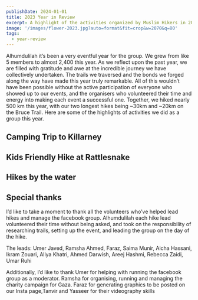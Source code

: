 ```yaml
---
publishDate: 2024-01-01
title: 2023 Year in Review
excerpt: A highlight of the activities organized by Muslim Hikers in 2023
image: '/images/flower-2023.jpg?auto=format&fit=crop&w=2070&q=80'
tags:
  - year-review
---
```


Alhumdulilah it’s been a very eventful year for the group. We grew from like 5 members to almost 2,400 this year. As we reflect upon the past year, we are filled with gratitude and awe at the incredible journey we have collectively undertaken. The trails we traversed and the bonds we forged along the way have made this year truly remarkable. All of this wouldn’t have been possible without the active participation of everyone who showed up to our events, and the organisers who volunteered their time and energy into making each event a successful one. Together, we hiked nearly 500 km this year, with our two longest hikes being ~30km and ~20km on the Bruce Trail. Here are some of the highlights of activities we did as a group this year.

## Camping Trip to Killarney

## Kids Friendly Hike at Rattlesnake

## Hikes by the water

## Special thanks

I’d like to take a moment to thank all the volunteers who’ve helped lead hikes and manage the facebook group. Alhumdulilah each hike lead volunteered their time without being asked, and took on the responsibility of researching trails, setting up the event, and leading the group on the day of the hike. 

The leads: Umer Javed, Ramsha Ahmed, Faraz, Saima Munir, Aicha Hassani, Ikram Zouari, Aliya Khatri, Ahmed Darwish, Areej Hashmi, Rebecca Zaidi, Umar Ruhi

Additionally, I’d like to thank Umer for helping with running the facebook group as a moderator. Ramsha for organising, running and managing the charity campaign for Gaza. Faraz for generating graphics to be posted on our Insta page,Tanvir and Yasseer for their videography skills
